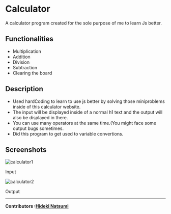 # Calculator
A calculator program created  for the sole purpose of me to learn Js better.

Functionalities
-
<ul>
   <li>Multiplication</li>
   <li>Addition</li>
   <li>Division</li>
   <li>Subtraction</li>
   <li>Clearing the board</li>
</ul>

Description
-
<ul>
   
<li>Used hardCoding to learn to use js better by solving those miniproblems inside of this calculator website.</li>
<li>The input will be displayed inside of a normal h1 text and the output will also be displayed in there.</li>
<li>You can use many operators at the same time.(You might face some output bugs sometimes.</li>
<li>Did this program to get used to variable convertions.</li>
</ul>

Screenshots
-

![calculator1](https://user-images.githubusercontent.com/96385473/197256531-10ff53c6-b892-4eb1-8afa-6c3baa78e721.png)

Input

![calculator2](https://user-images.githubusercontent.com/96385473/197256534-1c2fd73b-13c5-4f0c-a90e-eb6ceef2d566.png)

Output

---
<strong>Contributors :[Hideki Natsumi](https://github.com/HidekiNatsumi) 
